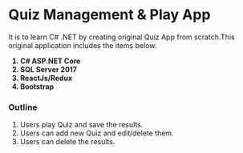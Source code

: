 <h1>Quiz Management & Play App</h1>
<p>It is to learn C# .NET by creating original Quiz App from scratch.This original application includes the items below.</p>				
	
<ol><b>
<li>C# ASP.NET Core</li>
<li>SQL Server 2017</li>
<li>ReactJs/Redux</li>
<li>Bootstrap</li>
</b></ol>

<h3>Outline</h3>

<ol>
<li>Users play Quiz and save the results.</li>
<li>Users can add new Quiz and edit/delete them.</li>
<li>Users can delete the results.</li>
</ol>



